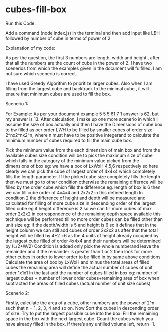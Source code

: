 # cubes-fill-box

Run this Code:

Add a command (node index.js) in the terminal and then add input like L*B*H followed by number of cube in terms of power of 2

Explanation of my code:

As per the question, the first 3 numbers are length, width and height , after that all the numbers are the count of cube in the power of 2. I have two scenerios from which the examples given in the document will fulfilled. I am not sure which scenerio is correct.

I have used Greedy Algorithm to prioritize larger cubes.
Also when I am filling from the largest cube and backtrack to the minimal cube , it will ensure that minimum cubes are used to fill the box.

Scenerio 1:

For Example: As per your document example 5 5 5 61 7 1 answer is 62, but my answer is 13.
After calculation, I make up one more scenerio in which I assume the size of box actually and then I have the Dimensions of cube box to bw filled as per order L*W*H to be filled by smaller cubes of order size 2^nx2^nx2^n, where n must have to be positive integerand to calculate the minimium number of cubes required to fill the main cube box.

Pick the minimum value from the each dimension of main box and from the available cubes size condition will be to pick the maximum size of cube which falls in the category of the minimum value picked from the dimensions of box eg: we have a box of LxWxH 4,5,6 respectively so here clearly we can pick the cube of largest order of 4x4x4 which completely fills the length parameter.
If the picked cube size completely fills the length then we must go to other condition otherwise the remaining differnce will be filled by the order cube which fills the difference eg. length of box is 6 then we can fill cube order of 4x4x4 and 2x2x2 in this defined length
In condition 2 the difference of height and depth will be measured and calculated for filling of more cube size in descending order of the largest filled cube eg if height difference is 2 so we can fill more cubes of max order 2x2x2 in correspondence of the remaining depth space available this technique will be performed till no more order cubes can be filled other than unit size eg: if the depth/width is 5 and height is 6 so it defines that in the height column we can still add cubes of order 2x2x2 as after that the total height will be filled by 4+2 =6 as the 4 units of height already occupied by the largest cube filled of order 4x4x4 and their numbers will be determined by (L/2+W/2) Condition is added only pick the whole numberand leave the remainder and if the remainder is greater than 1 or 2 then look for more other cubes in order to lower order to be filled in by same above conditions
Calculate the area of box by LxWxH and minus the total areas of filled cubes the remaining area will define the actual number of cubes of unit order 1x1x1
In the last add the number of cubes filled in box eg: number of largest cubes + number of lower order cubes+remaining area of box when subtracted the areas of filled cubes (actual number of unit size cubes)

Scenerio 2:

Firstly, calculate the area of a cube, other numbers are the power of 2^n such that n = 1, 2, 3, 4 and so on.
Now Sort the cubes in descending order of size.
Try to put the largest possible cube into the box.
Fill the remaining space in the box with the next largest cube.
Count the cubes which you have already filled in the box.
If there’s any unfilled volume left, return -1.
